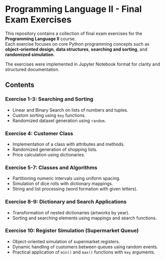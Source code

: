 # Programming Language II - Final Exam Exercises

This repository contains a collection of final exam exercises for the **Programming Language II** course.  
Each exercise focuses on core Python programming concepts such as **object-oriented design**, **data structures**, **searching and sorting**, and **randomized simulation**.

The exercises were implemented in Jupyter Notebook format for clarity and structured documentation.



## Contents

### Exercise 1-3: Searching and Sorting  
- Linear and Binary Search on lists of numbers and tuples.  
- Custom sorting using `key` functions.  
- Randomized dataset generation using `random`.  

### Exercise 4: Customer Class  
- Implementation of a class with attributes and methods.  
- Randomized generation of shopping lists.  
- Price calculation using dictionaries.  

### Exercise 5-7: Classes and Algorithms  
- Partitioning numeric intervals using uniform spacing.  
- Simulation of dice rolls with dictionary mappings.  
- String and list processing (word formation with given letters).  

### Exercise 8-9: Dictionary and Search Applications  
- Transformation of nested dictionaries (artworks by year).  
- Sorting and searching elements using mappings and search functions.  

### Exercise 10: Register Simulation (Supermarket Queue)  
- Object-oriented simulation of supermarket registers.  
- Dynamic handling of customers between queues using random events.  
- Practical application of `min()` and `max()` functions with `key` arguments.

  
